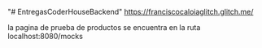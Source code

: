 "# EntregasCoderHouseBackend"
https://franciscocaloiaglitch.glitch.me/


la pagina de prueba de productos se encuentra en la ruta localhost:8080/mocks